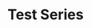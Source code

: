 ---
title: Test Series

resources:

- src: mypicture.jpg
  name: "This is my test image title"
  params:
    order: 1
    description: Photo description. If you want to add your own link, specify button_text and button_url here.
    button_text: Links to resources
    button_url: https://www.google.com
    alt_text: Accessible transcription of my photo.

- src: mysecondpicture.jpg
  name: "Explicit image"
  params:
    order: 2
    explicit: true
    warning: This image contains sensitive content
    description: Photo description. If you want to add your own link, specify button_text and button_url here.
    button_text: Links to resources
    button_url: https://www.google.com
    alt_text: Accessible transcription of my photo.

---